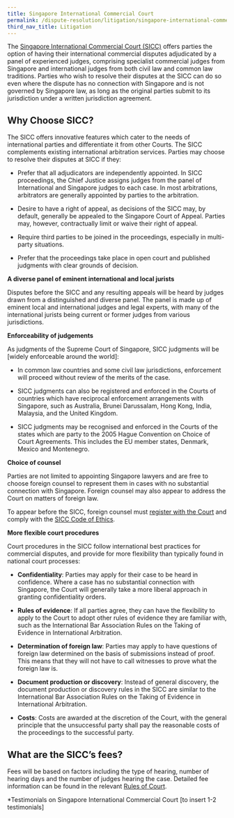```yaml
---
title: Singapore International Commercial Court
permalink: /dispute-resolution/litigation/singapore-international-commercial-court/
third_nav_title: Litigation
---
```


The [Singapore International Commercial Court (SICC)](https://www.sicc.gov.sg/) offers parties the option of having their international commercial disputes adjudicated by a panel of experienced judges, comprising specialist commercial judges from Singapore and international judges from both civil law and common law traditions. Parties who wish to resolve their disputes at the SICC can do so even where the dispute has no connection with Singapore and is not governed by Singapore law, as long as the original parties submit to its jurisdiction under a written jurisdiction agreement.

## Why Choose SICC?

The SICC offers innovative features which cater to the needs of international parties and differentiate it from other Courts. 
The SICC complements existing international arbitration services. Parties may choose to resolve their disputes at SICC if they:

- Prefer that all adjudicators are independently appointed. In SICC proceedings, the Chief Justice assigns judges from the panel of International and Singapore judges to each case. In most arbitrations, arbitrators are generally appointed by parties to the arbitration.

- Desire to have a right of appeal, as decisions of the SICC may, by default, generally be appealed to the Singapore Court of Appeal. Parties may, however, contractually limit or waive their right of appeal. 

- Require third parties to be joined in the proceedings, especially in multi-party situations.

- Prefer that the proceedings take place in open court and published judgments with clear grounds of decision.

**A diverse panel of eminent international and local jurists**

Disputes before the SICC and any resulting appeals will be heard by judges drawn from a distinguished and diverse panel. The panel is made up of eminent local and international judges and legal experts, with many of the international jurists being current or former judges from various jurisdictions. 

**Enforceability of judgements**

As judgments of the Supreme Court of Singapore, SICC judgments will be [widely enforceable around the world]:

- In common law countries and some civil law jurisdictions, enforcement will proceed without review of the merits of the case. 

- SICC judgments can also be registered and enforced in the Courts of countries which have reciprocal enforcement arrangements with Singapore, such as Australia, Brunei Darussalam, Hong Kong, India, Malaysia, and the United Kingdom. 

- SICC judgments may be recognised and enforced in the Courts of the states which are party to the 2005 Hague Convention on Choice of Court Agreements. This includes the EU member states, Denmark, Mexico and Montenegro. 

**Choice of counsel**

Parties are not limited to appointing Singapore lawyers and are free to choose foreign counsel to represent them in cases with no substantial connection with Singapore. Foreign counsel may also appear to address the Court on matters of foreign law. 

To appear before the SICC, foreign counsel must [register with the Court](https://www.sicc.gov.sg/registration-of-foreign-lawyers/registration-of-foreign-lawyers) and comply with the [SICC Code of Ethics](https://www.sicc.gov.sg/docs/default-source/guide-to-the-sicc/code-of-ethics_revised.pdf).

**More flexible court procedures**

Court procedures in the SICC follow international best practices for commercial disputes, and provide for more flexibility than typically found in national court processes:

- **Confidentiality**: Parties may apply for their case to be heard in confidence. Where a case has no substantial connection with Singapore, the Court will generally take a more liberal approach in granting confidentiality orders.

- **Rules of evidence**: If all parties agree, they can have the flexibility to apply to the Court to adopt other rules of evidence they are familiar with, such as the International Bar Association Rules on the Taking of Evidence in International Arbitration.

- **Determination of foreign law**: Parties may apply to have questions of foreign law determined on the basis of submissions instead of proof. This means that they will not have to call witnesses to prove what the foreign law is.

- **Document production or discovery**: Instead of general discovery, the document production or discovery rules in the SICC are similar to the International Bar Association Rules on the Taking of Evidence in International Arbitration.

- **Costs**: Costs are awarded at the discretion of the Court, with the general principle that the unsuccessful party shall pay the reasonable costs of the proceedings to the successful party.

## What are the SICC’s fees?

Fees will be based on factors including the type of hearing, number of hearing days and the number of judges hearing the case. Detailed fee information can be found in the relevant [Rules of Court](https://www.sicc.gov.sg/legislation-rules-pd/rules-of-court).


*Testimonials on Singapore International Commercial Court [to insert 1-2 testimonials]
